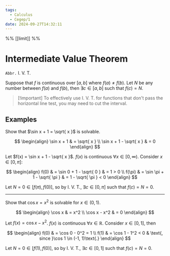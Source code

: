 ```yaml
---
tags:
  - Calculus
  - Cegep/1
date: 2024-09-27T14:32:11
---
```


%% [[limit]] %%

# Intermediate Value Theorem

`Abbr.` I. V. T.

Suppose that $f$ is continuous over $[a, b]$ where $f(a) \ne f(b)$.
Let $N$ be any number between $f(a)$ and $f(b)$,
then $\exists c \in [a, b]$ such that $f(c) = N$.

> [!important] To effectively use I. V. T. for functions that don't pass the horizontal line test, you may need to cut the interval.

## Examples

Show that $\sin x + 1 = \sqrt{ x }$ is solvable.

$$
\begin{align}
\sin x + 1 & = \sqrt{ x } \\
\sin x + 1 - \sqrt{ x } & = 0
\end{align}
$$

Let $f(x) = \sin x + 1 - \sqrt{ x }$.
$f(x)$ is continuous $\forall x \in [0, \infty)$.
Consider $x \in [0, \pi]$:

$$
\begin{align}
f(0) & = \sin 0 + 1 - \sqrt{ 0 } & = 1 > 0 \\
f(\pi) & = \sin \pi + 1 - \sqrt{ \pi } & = 1 - \sqrt{ \pi } < 0
\end{align}
$$

Let $N = 0 \in [f(\pi), f(0)]$,
so by I. V. T., $\exists c \in [0, \pi]$ such that $f(c) = N = 0$.

---

Show that $\cos x = x^2$ is solvable for $x \in (0, 1)$.

$$
\begin{align}
\cos x & = x^2 \\
\cos x - x^2 & = 0
\end{align}
$$

Let $f(x) = \cos x - x^2$.
$f(x)$ is continuous $\forall x \in \mathbb{R}$.
Consider $x \in [0, 1]$, then

$$
\begin{align}
f(0) & = \cos 0 - 0^2 = 1 \\
f(1) & = \cos 1 - 1^2 < 0 & \text{, since }\cos 1 \in (-1, 1)\text{.}
\end{align}
$$

Let $N = 0 \in [f(1), f(0)]$,
so by I. V. T., $\exists c \in [0, 1]$ such that $f(c) = N = 0$.
